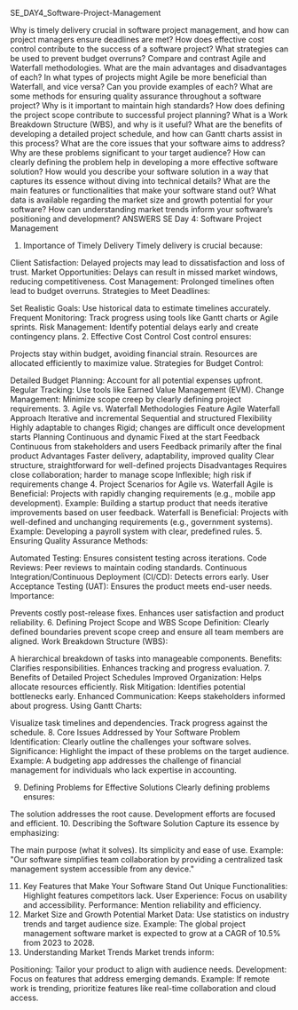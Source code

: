 SE_DAY4_Software-Project-Management

Why is timely delivery crucial in software project management, and how can project managers ensure deadlines are met?
How does effective cost control contribute to the success of a software project? What strategies can be used to prevent budget overruns?
Compare and contrast Agile and Waterfall methodologies. What are the main advantages and disadvantages of each?
In what types of projects might Agile be more beneficial than Waterfall, and vice versa? Can you provide examples of each?
What are some methods for ensuring quality assurance throughout a software project? Why is it important to maintain high standards?
How does defining the project scope contribute to successful project planning? What is a Work Breakdown Structure (WBS), and why is it useful?
What are the benefits of developing a detailed project schedule, and how can Gantt charts assist in this process?
What are the core issues that your software aims to address? Why are these problems significant to your target audience?
How can clearly defining the problem help in developing a more effective software solution?
How would you describe your software solution in a way that captures its essence without diving into technical details?
What are the main features or functionalities that make your software stand out?
What data is available regarding the market size and growth potential for your software?
How can understanding market trends inform your software’s positioning and development?
           ANSWERS
    SE Day 4: Software Project Management
1. Importance of Timely Delivery
Timely delivery is crucial because:

Client Satisfaction: Delayed projects may lead to dissatisfaction and loss of trust.
Market Opportunities: Delays can result in missed market windows, reducing competitiveness.
Cost Management: Prolonged timelines often lead to budget overruns.
Strategies to Meet Deadlines:

Set Realistic Goals: Use historical data to estimate timelines accurately.
Frequent Monitoring: Track progress using tools like Gantt charts or Agile sprints.
Risk Management: Identify potential delays early and create contingency plans.
2. Effective Cost Control
Cost control ensures:

Projects stay within budget, avoiding financial strain.
Resources are allocated efficiently to maximize value.
Strategies for Budget Control:

Detailed Budget Planning: Account for all potential expenses upfront.
Regular Tracking: Use tools like Earned Value Management (EVM).
Change Management: Minimize scope creep by clearly defining project requirements.
3. Agile vs. Waterfall Methodologies
Feature	Agile	Waterfall
Approach	Iterative and incremental	Sequential and structured
Flexibility	Highly adaptable to changes	Rigid; changes are difficult once development starts
Planning	Continuous and dynamic	Fixed at the start
Feedback	Continuous from stakeholders and users	Feedback primarily after the final product
Advantages	Faster delivery, adaptability, improved quality	Clear structure, straightforward for well-defined projects
Disadvantages	Requires close collaboration; harder to manage scope	Inflexible; high risk if requirements change
4. Project Scenarios for Agile vs. Waterfall
Agile is Beneficial:
Projects with rapidly changing requirements (e.g., mobile app development).
Example: Building a startup product that needs iterative improvements based on user feedback.
Waterfall is Beneficial:
Projects with well-defined and unchanging requirements (e.g., government systems).
Example: Developing a payroll system with clear, predefined rules.
5. Ensuring Quality Assurance
Methods:

Automated Testing: Ensures consistent testing across iterations.
Code Reviews: Peer reviews to maintain coding standards.
Continuous Integration/Continuous Deployment (CI/CD): Detects errors early.
User Acceptance Testing (UAT): Ensures the product meets end-user needs.
Importance:

Prevents costly post-release fixes.
Enhances user satisfaction and product reliability.
6. Defining Project Scope and WBS
Scope Definition: Clearly defined boundaries prevent scope creep and ensure all team members are aligned.
Work Breakdown Structure (WBS):

A hierarchical breakdown of tasks into manageable components.
Benefits:
Clarifies responsibilities.
Enhances tracking and progress evaluation.
7. Benefits of Detailed Project Schedules
Improved Organization: Helps allocate resources efficiently.
Risk Mitigation: Identifies potential bottlenecks early.
Enhanced Communication: Keeps stakeholders informed about progress.
Using Gantt Charts:

Visualize task timelines and dependencies.
Track progress against the schedule.
8. Core Issues Addressed by Your Software
Problem Identification: Clearly outline the challenges your software solves.
Significance: Highlight the impact of these problems on the target audience.
Example: A budgeting app addresses the challenge of financial management for individuals who lack expertise in accounting.

9. Defining Problems for Effective Solutions
Clearly defining problems ensures:

The solution addresses the root cause.
Development efforts are focused and efficient.
10. Describing the Software Solution
Capture its essence by emphasizing:

The main purpose (what it solves).
Its simplicity and ease of use.
Example: "Our software simplifies team collaboration by providing a centralized task management system accessible from any device."

11. Key Features that Make Your Software Stand Out
Unique Functionalities: Highlight features competitors lack.
User Experience: Focus on usability and accessibility.
Performance: Mention reliability and efficiency.
12. Market Size and Growth Potential
Market Data: Use statistics on industry trends and target audience size.
Example: The global project management software market is expected to grow at a CAGR of 10.5% from 2023 to 2028.
13. Understanding Market Trends
Market trends inform:

Positioning: Tailor your product to align with audience needs.
Development: Focus on features that address emerging demands.
Example: If remote work is trending, prioritize features like real-time collaboration and cloud access.

